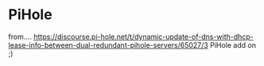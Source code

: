 # PiHole
from.... https://discourse.pi-hole.net/t/dynamic-update-of-dns-with-dhcp-lease-info-between-dual-redundant-pihole-servers/65027/3
PiHole add on ;)
